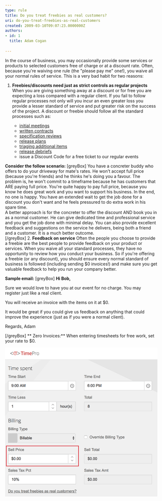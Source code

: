 ```yaml
---
type: rule
title: Do you treat freebies as real customers?
uri: do-you-treat-freebies-as-real-customers
created: 2009-03-10T09:07:23.0000000Z
authors:
- id: 1
  title: Adam Cogan

---
```


In the course of business, you may occasionally provide some services or products to selected customers free of charge or at a discount rate. Often, because you're waiving one rule (the "please pay me" one!), you waive all your normal rules of service. This is a very bad habit for two reasons: 
 
1. **Freebies/discounts need just as strict controls as regular projects**     When you are giving something away at a discount or for free you are expecting a loss compared with a regular client. If you fail to follow regular processes not only will you incur an even greater loss you provide a lesser standard of service and put greater risk on the success of the project.
    A discount or freebie should follow all the standard processes such as:

    - [initial meetings](/_layouts/15/FIXUPREDIRECT.ASPX?WebId=3dfc0e07-e23a-4cbb-aac2-e778b71166a2&TermSetId=07da3ddf-0924-4cd2-a6d4-a4809ae20160&TermId=459927ab-429c-4882-8822-ccfda6be4be6)
    - [written contracts](/_layouts/15/FIXUPREDIRECT.ASPX?WebId=3dfc0e07-e23a-4cbb-aac2-e778b71166a2&TermSetId=07da3ddf-0924-4cd2-a6d4-a4809ae20160&TermId=10bfbcf7-bded-4884-9805-bf43d553535c)
    - [specification reviews](/_layouts/15/FIXUPREDIRECT.ASPX?WebId=3dfc0e07-e23a-4cbb-aac2-e778b71166a2&TermSetId=07da3ddf-0924-4cd2-a6d4-a4809ae20160&TermId=70e9f0e5-38ea-4616-bb21-6ba5167beb6b)
    - [release plans](/spec-do-you-know-what-extra-work-is-included-within-a-sprint)
    - [triaging additional items](/_layouts/15/FIXUPREDIRECT.ASPX?WebId=3dfc0e07-e23a-4cbb-aac2-e778b71166a2&TermSetId=07da3ddf-0924-4cd2-a6d4-a4809ae20160&TermId=6519ef47-8d72-4eab-a63d-7a84befffeef)
    - [release debriefs](/Pages/ReleaseDebrief.aspx)
    - issue a Discount Code for a free ticket to our regular events

**Consider the follow scenario:**     [greyBox]
 You have a concreter buddy who offers to do your driveway for mate's rates. He won't accept full price (because you're friends) and he thinks he's doing you a favour. The problem is, he won't commit to a timeframe because he has customers that ARE paying full price. You're quite happy to pay full price, because you know he does great work and you want to support his business. In the end, no one is happy. You have an extended wait to get the job done for a discount you don't want and he feels pressured to do extra work in his spare time.  
 A better approach is for the concreter to offer the discount AND book you in as a normal customer. He can give dedicated time and professional service and you get the job done with minimal delay. You can also provide excellent feedback and suggestions on the service he delivers, being both a friend and a customer. It is a much better outcome.         
[/greyBox]
2. **Feedback on service**     Often the people you choose to provide a freebie are the best people to provide feedback on your product or services. When you waive all your standard processes, they have no opportunity to review how you conduct your business. So if you're offering a freebie (or any discount), you should ensure every normal standard of business is followed (including sending $0 invoices!) and make sure you get valuable feedback to help you run your company better.

 **Sample email:**
    [greyBox]
             **Hi Bob,** 

Sure we would love to have you at our event for no charge. You may register just like a real client.           

You will receive an invoice with the items on it at $0. 

It would be great if you could give us feedback on anything that could improve the experience (just as if you were a normal client).

Regards,
Adam
 
[/greyBox]
    **
Zero Invoices:** When entering timesheets for free work, set your rate to $0.

![It is a good idea to set your rate to $0 and show it on the invoice](zero-timesheet.png)
